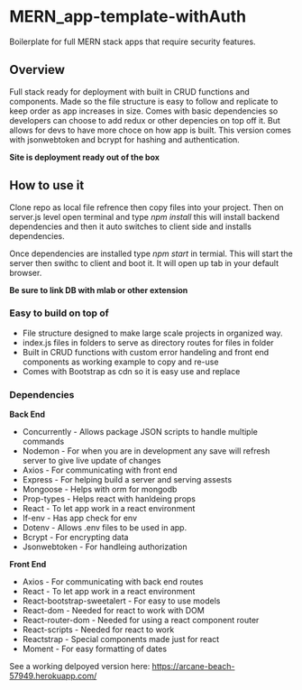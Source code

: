 # MERN_app-template-withAuth
Boilerplate for full MERN stack apps that require security features.

## Overview
Full stack ready for deployment with built in CRUD functions and components.
Made so the file structure is easy to follow and replicate to keep order as app increases in size.
Comes with basic dependencies so developers can choose to add redux or other depencies on top off it. But allows for devs to have more choce on how app is built. This version comes with jsonwebtoken and bcrypt for hashing and authentication.

**__Site is deployment ready out of the box__**

## How to use it
Clone repo as local file refrence then copy files into your project. Then on server.js level open terminal and type *npm install* this will install backend dependencies and then it auto switches to client side and installs dependencies.

Once dependencies are installed type *npm start* in termial. This will start the server then swithc to client and boot it. It will open up tab in your default browser.

**Be sure to link DB with mlab or other extension**

### Easy to build on top of
* File structure designed to make large scale projects in organized way.
* index.js files in folders to serve as directory routes for files in folder
* Built in CRUD functions with custom error handeling and front end components as working example to copy and re-use
* Comes with Bootstrap as cdn so it is easy use and replace

### Dependencies 

**Back End**
- Concurrently - Allows package JSON scripts to handle multiple commands
- Nodemon - For when you are in development any save will refresh server to give live update of changes
- Axios - For communicating with front end
- Express - For helping build a server and serving assests
- Mongoose - Helps with orm for mongodb
- Prop-types - Helps react with hanldeing props
- React - To let app work in a react environment
- If-env - Has app check for env
- Dotenv - Allows .env files to be used in app. 
- Bcrypt - For encrypting data
- Jsonwebtoken - For handleing authorization

**Front End**
- Axios - For communicating with back end routes
- React - To let app work in a react environment
- React-bootstrap-sweetalert - For easy to use models
- React-dom - Needed for react to work with DOM
- React-router-dom - Needed for using a react component router
- React-scripts - Needed for react to work
- Reactstrap - Special components made just for react
- Moment - For easy formatting of dates

See a working delpoyed version here: https://arcane-beach-57949.herokuapp.com/
